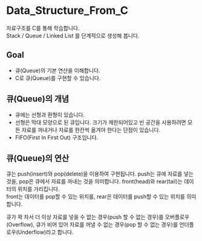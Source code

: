 # Data_Structure_From_C
자료구조를 C를 통해 학습합니다.  
Stack / Queue / Linked List 를 단계적으로 생성해 봅니다.

## Goal
  - 큐(Queue)의 기본 연산을 이해합니다.
  - C로 큐(Queue)를 구현할 수 있습니다.
  
## 큐(Queue)의 개념
  - 큐에는 선형과 환형이 있습니다.
  - 선형은 막대 모양으로 된 큐입니다. 크기가 제한되어있고 빈 공간을 사용하려면 모든 자료를 꺼내거나 자료를 한칸씩 옮겨야 한다는 단점이 있습니다.
  - FIFO(First In First Out) 구조입니다.
  
 ## 큐(Queue)의 연산
 큐는 push(insert)와 pop(delete)을 이용하여 구현됩니다.  push는 큐에 자료를 넣는 것을, pop은 큐에서 자료를 꺼내는 것을 의미합니다. front(head)와 rear(tail)는 데이터의 위치를 가리킵니다.  
 front는 데이터를 pop할 수 있는 위치를, rear은 데이터를 push할 수 있는 위치를 의미합니다.  
   
   큐가 꽉 차서 더 이상 자료를 넣을 수 없는 경우(push 할 수 없는 경우)를 오버플로우(Overflow), 큐가 비어 있어 자료를 꺼낼 수 없는 경우(pop 할 수 없는 경우)를 언더플로우(Underflow)라고 합니다.

